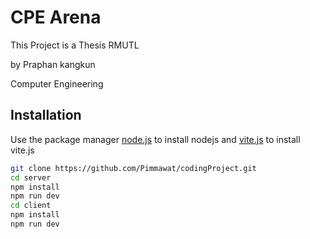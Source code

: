 # CPE Arena

This Project is a Thesis RMUTL 

by Praphan kangkun

Computer Engineering 

## Installation

Use the package manager [node.js](https://nodejs.org/en) to install nodejs
and [vite.js](https://vite.dev/) to install vite.js

```bash
git clone https://github.com/Pimmawat/codingProject.git
cd server
npm install
npm run dev 
cd client
npm install
npm run dev
```





